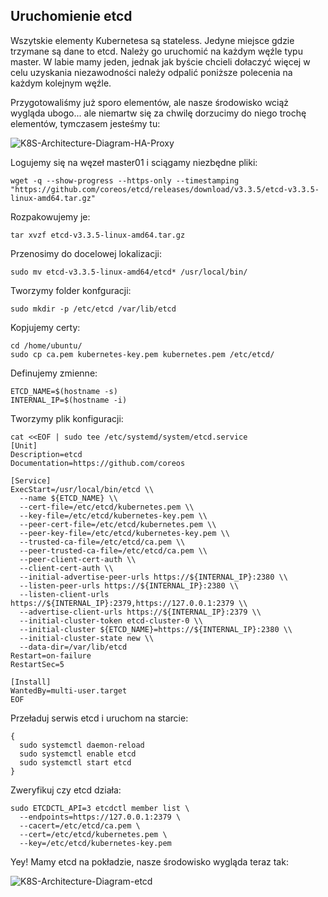 ## Uruchomienie etcd

Wszytskie elementy Kubernetesa są stateless. Jedyne miejsce gdzie trzymane są dane to etcd. Należy go uruchomić na każdym węźle typu master. W labie mamy jeden, jednak jak byście chcieli dołaczyć więcej w celu uzyskania niezawodności należy odpalić poniższe polecenia na każdym kolejnym węźle.

Przygotowaliśmy już sporo elementów, ale nasze środowisko wciąż wygląda ubogo... ale niemartw się za chwilę dorzucimy do niego trochę elementów, tymczasem jesteśmy tu:

![K8S-Architecture-Diagram-HA-Proxy](https://inleo.pl/wp-content/uploads/2018/08/K8S-Architecture-Diagram-HAProxy.png)

Logujemy się na węzeł master01 i sciągamy niezbędne pliki:
```
wget -q --show-progress --https-only --timestamping "https://github.com/coreos/etcd/releases/download/v3.3.5/etcd-v3.3.5-linux-amd64.tar.gz"
```
Rozpakowujemy je:
```
tar xvzf etcd-v3.3.5-linux-amd64.tar.gz
```
Przenosimy do docelowej lokalizacji:
```
sudo mv etcd-v3.3.5-linux-amd64/etcd* /usr/local/bin/
```
Tworzymy folder konfguracji:
```
sudo mkdir -p /etc/etcd /var/lib/etcd
```
Kopjujemy certy:
```
cd /home/ubuntu/
sudo cp ca.pem kubernetes-key.pem kubernetes.pem /etc/etcd/
```
Definujemy zmienne:
```
ETCD_NAME=$(hostname -s)
INTERNAL_IP=$(hostname -i)
```
Tworzymy plik konfiguracji:
```
cat <<EOF | sudo tee /etc/systemd/system/etcd.service
[Unit]
Description=etcd
Documentation=https://github.com/coreos

[Service]
ExecStart=/usr/local/bin/etcd \\
  --name ${ETCD_NAME} \\
  --cert-file=/etc/etcd/kubernetes.pem \\
  --key-file=/etc/etcd/kubernetes-key.pem \\
  --peer-cert-file=/etc/etcd/kubernetes.pem \\
  --peer-key-file=/etc/etcd/kubernetes-key.pem \\
  --trusted-ca-file=/etc/etcd/ca.pem \\
  --peer-trusted-ca-file=/etc/etcd/ca.pem \\
  --peer-client-cert-auth \\
  --client-cert-auth \\
  --initial-advertise-peer-urls https://${INTERNAL_IP}:2380 \\
  --listen-peer-urls https://${INTERNAL_IP}:2380 \\
  --listen-client-urls https://${INTERNAL_IP}:2379,https://127.0.0.1:2379 \\
  --advertise-client-urls https://${INTERNAL_IP}:2379 \\
  --initial-cluster-token etcd-cluster-0 \\
  --initial-cluster ${ETCD_NAME}=https://${INTERNAL_IP}:2380 \\
  --initial-cluster-state new \\
  --data-dir=/var/lib/etcd
Restart=on-failure
RestartSec=5

[Install]
WantedBy=multi-user.target
EOF
```
Przeładuj serwis etcd i uruchom na starcie:
```
{
  sudo systemctl daemon-reload
  sudo systemctl enable etcd
  sudo systemctl start etcd
}
```
Zweryfikuj czy etcd działa:
```
sudo ETCDCTL_API=3 etcdctl member list \
  --endpoints=https://127.0.0.1:2379 \
  --cacert=/etc/etcd/ca.pem \
  --cert=/etc/etcd/kubernetes.pem \
  --key=/etc/etcd/kubernetes-key.pem
```
Yey! Mamy etcd na pokładzie, nasze środowisko wygląda teraz tak:

![K8S-Architecture-Diagram-etcd](https://inleo.pl/wp-content/uploads/2018/08/K8S-Architecture-Diagram-etcd.png)
